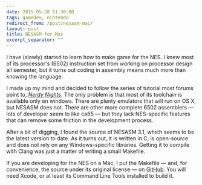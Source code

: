 ```yaml
---
date: 2015-05-28 11:30:00
tags: gamedev, nintendo
redirect_from: /post/nesasm-mac/
layout: post
title: NESASM for Mac
excerpt_separator: ""
---
```


I have (slowly) started to learn how to make game for the NES. I knew most of its processor's (6502) instruction set from working on processor design all semester, but it turns out coding in assembly means much more than knowing the language.

I made up my mind and decided to follow the series of tutorial most forums point to, [_Nerdy Nights_](http://nintendoage.com/pub/faq/NA/nerdy_nights_out.html). The only problem is that most of its toolchain is available only on windows. There are plenty emulators that will run on OS X, but NESASM does not. There are other more complete 6502 assemblers — lots of developer seem to like ca65 — but they lack NES-specific features that can remove some friction in the development process.

After a bit of digging, I found the source of NESASM 3.1, which seems to be the latest version to date. As it turns out, it is written in C, is open-source and does not rely on any Windows-specific libraries. Getting it to compile with Clang was just a matter of writing a small Makefile.

If you are developing for the NES on a Mac, I put the Makefile — and, for convenience, the source under its original license — on [GitHub](https://github.com/amyinorbit/NESAsm-3.1-Mac). You will need Xcode, or at least its Command Line Tools installed to build it.